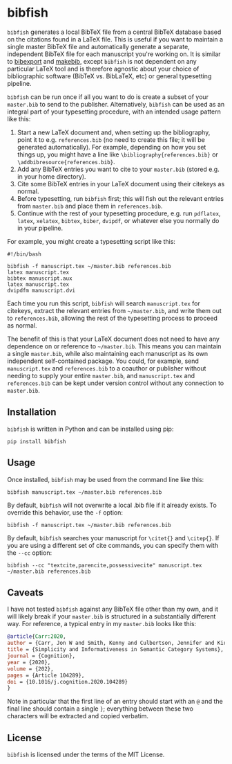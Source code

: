 bibfish
=======

`bibfish` generates a local BibTeX file from a central BibTeX database based on the citations found in a LaTeX file. This is useful if you want to maintain a single master BibTeX file and automatically generate a separate, independent BibTeX file for each manuscript you're working on. It is similar to [bibexport](https://www.ctan.org/tex-archive/biblio/bibtex/utils/bibexport/) and [makebib](https://gitlab.com/Verner/makebib), except `bibfish` is not dependent on any particular LaTeX tool and is therefore agnostic about your choice of bibliographic software (BibTeX vs. BibLaTeX, etc) or general typesetting pipeline.

`bibfish` can be run once if all you want to do is create a subset of your `master.bib` to send to the publisher. Alternatively, `bibfish` can be used as an integral part of your typesetting procedure, with an intended usage pattern like this:

1. Start a new LaTeX document and, when setting up the bibliography, point it to e.g. `references.bib` (no need to create this file; it will be generated automatically). For example, depending on how you set things up, you might have a line like `\bibliography{references.bib}` or `\addbibresource{references.bib}`.
2. Add any BibTeX entries you want to cite to your `master.bib` (stored e.g. in your home directory).
3. Cite some BibTeX entries in your LaTeX document using their citekeys as normal.
4. Before typesetting, run `bibfish` first; this will fish out the relevant entries from `master.bib` and place them in `references.bib`.
5. Continue with the rest of your typesetting procedure, e.g. run `pdflatex`, `latex`, `xelatex`, `bibtex`, `biber`, `dvipdf`, or whatever else you normally do in your pipeline.

For example, you might create a typesetting script like this:

```shell
#!/bin/bash

bibfish -f manuscript.tex ~/master.bib references.bib
latex manuscript.tex
bibtex manuscript.aux
latex manuscript.tex
dvipdfm manuscript.dvi
```

Each time you run this script, `bibfish` will search `manuscript.tex` for citekeys, extract the relevant entries from `~/master.bib`, and write them out to `references.bib`, allowing the rest of the typesetting process to proceed as normal.

The benefit of this is that your LaTeX document does not need to have any dependence on or reference to `~/master.bib`. This means you can maintain a single `master.bib`, while also maintaining each manuscript as its own independent self-contained package. You could, for example, send `manuscript.tex` and `references.bib` to a coauthor or publisher without needing to supply your entire `master.bib`, and `manuscript.tex` and `references.bib` can be kept under version control without any connection to `master.bib`.


Installation
------------

`bibfish` is written in Python and can be installed using pip:

```shell
pip install bibfish
```


Usage
-----

Once installed, `bibfish` may be used from the command line like this:

```shell
bibfish manuscript.tex ~/master.bib references.bib
```

By default, `bibfish` will not overwrite a local .bib file if it already exists. To override this behavior, use the `-f` option:

```shell
bibfish -f manuscript.tex ~/master.bib references.bib
```

By default, `bibfish` searches your manuscript for `\citet{}` and `\citep{}`. If you are using a different set of cite commands, you can specify them with the `--cc` option:

```shell
bibfish --cc "textcite,parencite,possessivecite" manuscript.tex ~/master.bib references.bib
```


Caveats
-------

I have not tested `bibfish` against any BibTeX file other than my own, and it will likely break if your `master.bib` is structured in a substantially different way. For reference, a typical entry in my `master.bib` looks like this:

```bibtex
@article{Carr:2020,
author = {Carr, Jon W and Smith, Kenny and Culbertson, Jennifer and Kirby, Simon},
title = {Simplicity and Informativeness in Semantic Category Systems},
journal = {Cognition},
year = {2020},
volume = {202},
pages = {Article 104289},
doi = {10.1016/j.cognition.2020.104289}
}
```

Note in particular that the first line of an entry should start with an `@` and the final line should contain a single `}`; everything between these two characters will be extracted and copied verbatim.


License
-------

`bibfish` is licensed under the terms of the MIT License.
